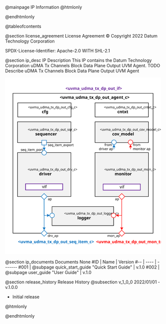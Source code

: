@mainpage IP Information
@htmlonly
<div class="autonumbering">
@endhtmlonly



@tableofcontents



@section license_agreement License Agreement
© Copyright 2022 Datum Technology Corporation

SPDX-License-Identifier: Apache-2.0 WITH SHL-2.1



@section ip_desc IP Description
This IP contains the Datum Technology Corporation uDMA Tx Channels Block Data Plane Output UVM Agent.
TODO Describe uDMA Tx Channels Block Data Plane Output UVM Agent

![uvma_udma_tx_dp_out_agent_c Block Diagram](agent_block_diagram.svg)



@section ip_documents Documents
None
#ID | Name | Version
#-- | ---- | -------
#001 | @subpage quick_start_guide "Quick Start Guide" | v.1.0
#002 | @subpage user_guide "User Guide" | v.1.0





@section release_history Release History
@subsection v_1_0_0 2022/01/01 - v.1.0.0
- Initial release



@htmlonly
</div>
@endhtmlonly